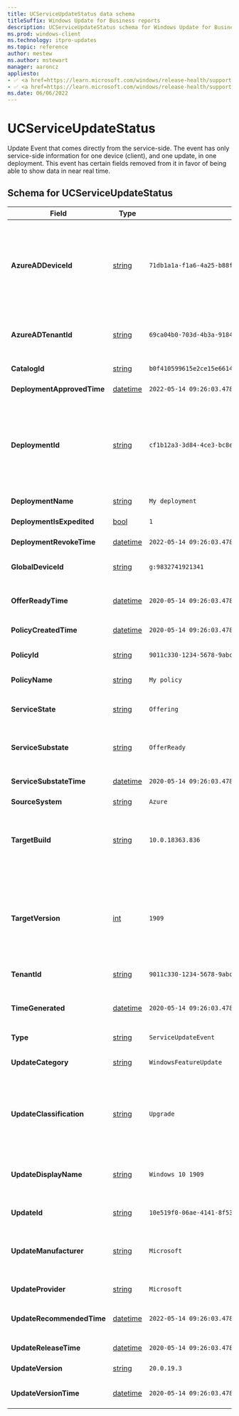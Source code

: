 ```yaml
---
title: UCServiceUpdateStatus data schema
titleSuffix: Windows Update for Business reports
description: UCServiceUpdateStatus schema for Windows Update for Business reports. UCServiceUpdateStatus has service-side information for one device and one update.
ms.prod: windows-client
ms.technology: itpro-updates
ms.topic: reference
author: mestew
ms.author: mstewart
manager: aaroncz
appliesto: 
- ✅ <a href=https://learn.microsoft.com/windows/release-health/supported-versions-windows-client target=_blank>Windows 11</a>
- ✅ <a href=https://learn.microsoft.com/windows/release-health/supported-versions-windows-client target=_blank>Windows 10</a>	
ms.date: 06/06/2022
---
```


# UCServiceUpdateStatus
<!--37063317, 30141258, 37063041-->
Update Event that comes directly from the service-side. The event has only service-side information for one device (client), and one update, in one deployment. This event has certain fields removed from it in favor of being able to show data in near real time.

## Schema for UCServiceUpdateStatus

| Field | Type | Example | Description |
|---|---|---|---|
| **AzureADDeviceId** | [string](/azure/kusto/query/scalar-data-types/string) | `71db1a1a-f1a6-4a25-b88f-79c2f513dae0` | If this DeviceUpdateEvent is from content deployed by a deployment scheduler service policy, this GUID will map to that policy, otherwise it will be empty. |
| **AzureADTenantId** | [string](/azure/kusto/query/scalar-data-types/string) | `69ca04b0-703d-4b3a-9184-c4e3c15d6f5e` | A GUID corresponding to the Microsoft Entra tenant to which the device belongs. |
|**CatalogId** | [string](/azure/kusto/query/scalar-data-types/string) | `b0f410599615e2ce15e6614ac3fc4ec62d80324020351e172edef89091a64f2f` | The update catalog ID | 
| **DeploymentApprovedTime** | [datetime](/azure/kusto/query/scalar-data-types/datetime) | `2022-05-14 09:26:03.478039` | Date and time of the update approval |
| **DeploymentId** | [string](/azure/kusto/query/scalar-data-types/string) |`cf1b12a3-3d84-4ce3-bc8e-de48459e252d` | If this DeviceUpdateEvent is from content deployed by a deployment scheduler service policy, this GUID will map to that policy, otherwise it will be empty. |
| **DeploymentName** | [string](/azure/kusto/query/scalar-data-types/string) |`My deployment` | Friendly name of the created deployment | 
| **DeploymentIsExpedited** | [bool](/azure/data-explorer/kusto/query/scalar-data-types/bool) | `1` | Whether the content is being expedited | 
| **DeploymentRevokeTime** | [datetime](/azure/kusto/query/scalar-data-types/datetime) | `2022-05-14 09:26:03.478039` | Date and time the update was revoked |
| **GlobalDeviceId** | [string](/azure/kusto/query/scalar-data-types/string) | `g:9832741921341` | Microsoft internal global device identifier |
| **OfferReadyTime** | [datetime](/azure/kusto/query/scalar-data-types/datetime) | `2020-05-14 09:26:03.478039` | DateTime of OfferReady transition. If empty, not yet been offered. |
| **PolicyCreatedTime** | [datetime](/azure/kusto/query/scalar-data-types/datetime) | `2020-05-14 09:26:03.478039` | Date and time the policy was created |
| **PolicyId** | [string](/azure/kusto/query/scalar-data-types/string) | `9011c330-1234-5678-9abc-def012345678` | The policy identifier targeting the update to this device |
| **PolicyName** | [string](/azure/kusto/query/scalar-data-types/string) | `My policy` | Friendly name of the policy |
| **ServiceState** | [string](/azure/kusto/query/scalar-data-types/string) | `Offering` | High-level state of update's status relative to device, service-side. |
| **ServiceSubstate** | [string](/azure/kusto/query/scalar-data-types/string) | `OfferReady` | Low-level state of update's status relative to device, service-side. |
| **ServiceSubstateTime** | [datetime](/azure/kusto/query/scalar-data-types/datetime) | `2020-05-14 09:26:03.478039` | Date and time of last ServiceSubstate transition. |
| **SourceSystem** | [string](/azure/kusto/query/scalar-data-types/string)|  `Azure`| |
| **TargetBuild** | [string](/azure/kusto/query/scalar-data-types/string) | `10.0.18363.836` | The full build for the content this event is tracking. For Windows 10, this string corresponds to "10.0.Build.Revision" |
| **TargetVersion** | [int](/azure/kusto/query/scalar-data-types/int) | `1909` | The version of content this DeviceUpdateEvent is tracking. For Windows 10 updates, this number would correspond to the year/month version format used, such as 1903. |
| **TenantId** | [string](/azure/kusto/query/scalar-data-types/string) | `9011c330-1234-5678-9abc-def012345678`  | Microsoft Entra tenant ID |
| **TimeGenerated** | [datetime](/azure/kusto/query/scalar-data-types/datetime) | `2020-05-14 09:26:03.478039` | Time the snapshot ran  can also be the same as EventDateTimeUTC in some cases. |
| **Type** | [string](/azure/kusto/query/scalar-data-types/string) | `ServiceUpdateEvent` | The EntityType |
| **UpdateCategory** | [string](/azure/kusto/query/scalar-data-types/string) | `WindowsFeatureUpdate` | The type of content this DeviceUpdateEvent is tracking. |
| **UpdateClassification** | [string](/azure/kusto/query/scalar-data-types/string) | `Upgrade` | Whether this update is an upgrade (feature update), security (quality update), non-security (quality update), or driver |
| **UpdateDisplayName** |  [string](/azure/kusto/query/scalar-data-types/string) | `Windows 10 1909` | The long-form display name for the given update. Varies on content type (feature update. quality update) |
| **UpdateId** | [string](/azure/kusto/query/scalar-data-types/string)  | `10e519f0-06ae-4141-8f53-afee63e995f0`  |Update ID of the targeted update|
| **UpdateManufacturer** | [string](/azure/kusto/query/scalar-data-types/string) | `Microsoft` | Manufacturer of update. Microsoft for feature or quality updates, for drivers the name of driver manufacturer. |
|**UpdateProvider** | [string](/azure/kusto/query/scalar-data-types/string) | `Microsoft` | Update provider of drivers and firmware |
| **UpdateRecommendedTime** |[datetime](/azure/kusto/query/scalar-data-types/datetime) | `2022-05-14 09:26:03.478039` | Date and time when the update was recommended to the device |
| **UpdateReleaseTime** |  [datetime](/azure/kusto/query/scalar-data-types/datetime)  | `2020-05-14 09:26:03.478039` | The release date of the update |
|**UpdateVersion** | [string](/azure/kusto/query/scalar-data-types/string) | `20.0.19.3` | Update version of drivers or firmware |
| **UpdateVersionTime** | [datetime](/azure/kusto/query/scalar-data-types/datetime)  | `2020-05-14 09:26:03.478039` | Update version  date time stamp for drivers and firmware |
